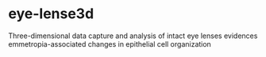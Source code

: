 # eye-lense3d
Three-dimensional data capture and analysis of intact eye lenses evidences emmetropia-associated changes in epithelial cell organization
